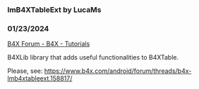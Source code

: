 ###  lmB4XTableExt by LucaMs
### 01/23/2024
[B4X Forum - B4X - Tutorials](https://www.b4x.com/android/forum/threads/158818/)

B4XLib library that adds useful functionalities to B4XTable.  
  
Please, see: <https://www.b4x.com/android/forum/threads/b4x-lmb4xtableext.158817/>